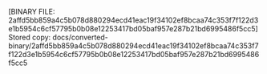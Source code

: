 [BINARY FILE: 2affd5bb859a4c5b078d880294ecd41eac19f34102ef8bcaa74c353f7f122d3e1b5954c6cf57795b0b08e12253417bd05baf957e287b21bd6995486f5cc5]
Stored copy: docs/converted-binary/2affd5bb859a4c5b078d880294ecd41eac19f34102ef8bcaa74c353f7f122d3e1b5954c6cf57795b0b08e12253417bd05baf957e287b21bd6995486f5cc5
